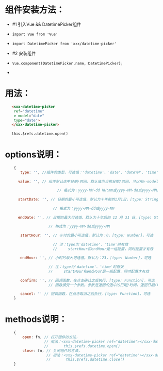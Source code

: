 
# 组件安装方法：
 *   #1 引入Vue && DatetimePicker组件
 *     import Vue from 'Vue' 
 *     import DatetimePicker from 'xxx/datetime-picker'
 *   #2 安装组件
 *     Vue.component(DatetimePicker.name, DatetimePicker);
 *
 
# 用法：
 ```html  
    <sxx-datetime-picker
     ref="datetime" 
     v-model="date"
     type="date">
    </sxx-datetime-picker>
    
    this.$refs.datetime.open()
 ```
 
# options说明：
```js
	{   
 	   type: '', //组件的类型，可选值：'datetime'、'date'、'dateYM'、'time'、默认值：'datetime'，[type: String]，可选
 
      value: '', // 组件默认选中日期/时间，默认值为当前日期/时间，可以用v-model来双向绑定数值，[type: String]，可选
 
 						// 格式为：yyyy-MM-dd HH:mm或yyyy-MM-dd或yyyy-MM或HH:mm
 						
      startDate: '', // 日期的最小可选值，默认为十年前的1月1日，[type: String]，可选
 
 					  // 格式为：yyyy-MM-dd或yyyy-MM
 
      endDate: '', // 日期的最大可选值，默认为十年后的 12 月 31 日，[type: String]，可选
 
 					// 格式为：yyyy-MM-dd或yyyy-MM
 
 	   startHour: '', // 小时的最小可选值，默认为：0，[type: Number]，可选
 	   
 	                  // 注：type为'datetime'、'time'时有效
 	                  //     startHour和endHour是一组配置，同时配置才有效
 
 	   endHour: '', // 小时的最大可选值，默认为：23，[type: Number]，可选
 	   
 	                // 注：type为'datetime'、'time'时有效
 	                //     startHour和endHour是一组配置，同时配置才有效
 
 	   confirm: '', // 回调函数，在点击确认之后执行，[type: Function]，可选
 	   				// 函数接受一个参数，参数是返回的选中的日期/时间，返回日期/时间格式为：yyyy-MM-dd HH:mm或yyyy-MM-dd或HH:mm
 
 	   cancel: '' // 回调函数，在点击取消之后执行，[type: Function]，可选
	}
```
# methods说明：
```js
	{
    	open: fn, // 打开组件的方法，
                  // 用法：<sxx-datetime-picker ref="datetime"></sxx-datetime-picker> 
                  //       this.$refs.datetime.open()
    	close: fn, // 关闭组件的方法，
                   // 用法：<sxx-datetime-picker ref="datetime"></sxx-datetime-picker> 
                   //       this.$refs.datetime.close()
	}
```